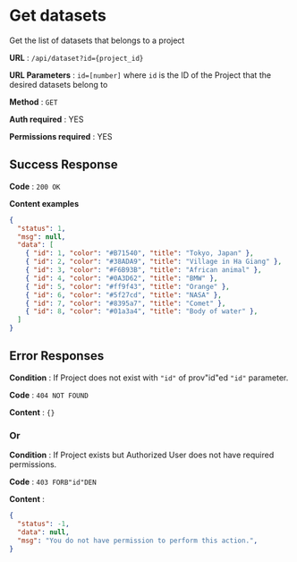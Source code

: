 # Get datasets

Get the list of datasets that belongs to a project

**URL** : `/api/dataset?id={project_id}`

**URL Parameters** : `id=[number]` where `id` is the ID of the Project that the desired datasets belong to

**Method** : `GET`

**Auth required** : YES

**Permissions required** : YES

## Success Response

**Code** : `200 OK`

**Content examples**

```json
{
  "status": 1,
  "msg": null,
  "data": [
    { "id": 1, "color": "#B71540", "title": "Tokyo, Japan" },
    { "id": 2, "color": "#38ADA9", "title": "Village in Ha Giang" },
    { "id": 3, "color": "#F6B93B", "title": "African animal" },
    { "id": 4, "color": "#0A3D62", "title": "BMW" },
    { "id": 5, "color": "#ff9f43", "title": "Orange" },
    { "id": 6, "color": "#5f27cd", "title": "NASA" },
    { "id": 7, "color": "#8395a7", "title": "Comet" },
    { "id": 8, "color": "#01a3a4", "title": "Body of water" },
  ]
}
```

## Error Responses

**Condition** : If Project does not exist with `"id"` of prov"id"ed `"id"` parameter.

**Code** : `404 NOT FOUND`

**Content** : `{}`

### Or

**Condition** : If Project exists but Authorized User does not have required
permissions.

**Code** : `403 FORB"id"DEN`

**Content** :

```json
{
  "status": -1,
  "data": null,
  "msg": "You do not have permission to perform this action.",
}
```
